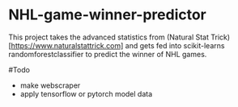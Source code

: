 # NHL-game-winner-predictor
This project takes the advanced statistics from (Natural Stat Trick)[https://www.naturalstattrick.com] and gets fed into scikit-learns randomforestclassifier to predict the winner of NHL games.

#Todo
- make webscraper
- apply tensorflow or pytorch model data

